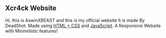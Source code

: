 ## Xcr4ck Website
Hi, this is AswinXBEAST and this is my official website
It is made By DeadShot. Made using [HTML + CSS](https://html.com) and [JavaScript](https://javascript.com). A Responsive Website with Minimilistic features!